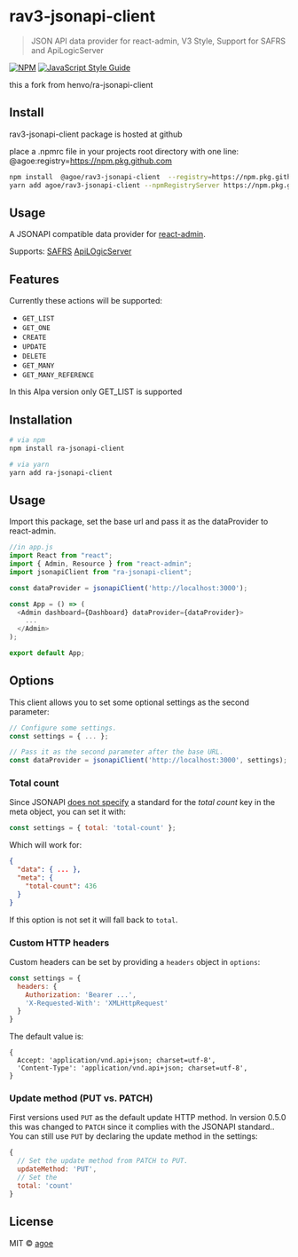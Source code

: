 # rav3-jsonapi-client

> JSON API data provider for react-admin, V3 Style, Support for SAFRS and ApiLogicServer

[![NPM](https://img.shields.io/npm/v/rav3-jsonapi-client.svg)](https://github.com/agoe/rav3-jsonapi-client/packages/607376) [![JavaScript Style Guide](https://img.shields.io/badge/code_style-standard-brightgreen.svg)](https://standardjs.com)

this a fork from henvo/ra-jsonapi-client
## Install
rav3-jsonapi-client  package  is hosted at github

place a .npmrc file in your projects root directory with one line:
@agoe:registry=https://npm.pkg.github.com 
```bash
npm install  @agoe/rav3-jsonapi-client  --registry=https://npm.pkg.github.com
yarn add agoe/rav3-jsonapi-client --npmRegistryServer https://npm.pkg.github.com
```

## Usage
A JSONAPI compatible data provider for
[react-admin](https://github.com/marmelab/react-admin).

Supports:
[SAFRS](https://github.com/thomaxxl/safrs)
[ApiLOgicServer](https://github.com/valhuber/ApiLogicServer)


## Features
Currently these actions will be supported:

* `GET_LIST` 
* `GET_ONE`
* `CREATE`
* `UPDATE`
* `DELETE`
* `GET_MANY`
* `GET_MANY_REFERENCE`

In this Alpa version only GET_LIST is supported
## Installation

```sh
# via npm
npm install ra-jsonapi-client

# via yarn
yarn add ra-jsonapi-client
```

## Usage

Import this package, set the base url and pass it as the dataProvider to
react-admin.

```javascript
//in app.js
import React from "react";
import { Admin, Resource } from "react-admin";
import jsonapiClient from "ra-jsonapi-client";

const dataProvider = jsonapiClient('http://localhost:3000');

const App = () => (
  <Admin dashboard={Dashboard} dataProvider={dataProvider}>
    ...
  </Admin>
);

export default App;
```

## Options
This client allows you to set some optional settings as the second parameter:

``` javascript
// Configure some settings.
const settings = { ... };

// Pass it as the second parameter after the base URL.
const dataProvider = jsonapiClient('http://localhost:3000', settings);
```

### Total count
Since JSONAPI [does not specify](http://jsonapi.org/examples/#pagination)
a standard for the *total count* key in the meta object, you can set it with:

``` javascript
const settings = { total: 'total-count' };
```

Which will work for:
``` json
{
  "data": { ... },
  "meta": {
    "total-count": 436
  }
}
```
If this option is not set it will fall back to `total`.

### Custom HTTP headers
Custom headers can be set by providing a `headers` object in `options`:

``` javascript
const settings = {
  headers: {
    Authorization: 'Bearer ...',
    'X-Requested-With': 'XMLHttpRequest'
  }
}
```
The default value is:
``` javascriptgit branch -M main
{
  Accept: 'application/vnd.api+json; charset=utf-8',
  'Content-Type': 'application/vnd.api+json; charset=utf-8',
}
```

### Update method (PUT vs. PATCH)
First versions used `PUT` as the default update HTTP method.
In version 0.5.0 this was changed to `PATCH` since it complies with the
JSONAPI standard.. You can still use `PUT` by declaring the update method in
the settings:

``` javascript
{
  // Set the update method from PATCH to PUT.
  updateMethod: 'PUT',
  // Set the
  total: 'count'
}
```

## License

MIT © [agoe](https://github.com/agoe)
